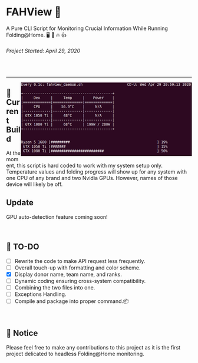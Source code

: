 # FAHView :syringe:
A Pure CLI Script for Monitoring Crucial Information While Running Folding@Home. :desktop_computer: :floppy_disk: :fire: :+1:
###### Project Started: April 29, 2020
<br>
<hr>

<img align="right" src="./docs/src/FAHView_screenshot.gif" height="200" width="464">

## :hammer: Current Build
At the moment, this script is hard coded to work with my system setup only. Temperature values and folding progress will show up for any system with one CPU of any brand and two Nvidia GPUs. However, names of those device will likely be off.

## Update
GPU auto-detection feature coming soon!

<br>

## :pill: TO-DO
- [ ] Rewrite the code to make API request less frequently.
- [ ] Overall touch-up with formatting and color scheme.
- [x] Display donor name, team name, and ranks.
- [ ] Dynamic coding ensuring cross-system compatibility.
- [ ] Combining the two files into one.
- [ ] Exceptions Handling.
- [ ] Compile and package into proper command.:package:

<br>

## :mega: Notice
Please feel free to make any contributions to this project as it is the first project delicated to headless Folding@Home monitoring.

